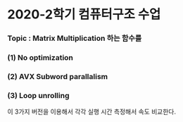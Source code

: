 # 2020-2학기 컴퓨터구조 수업

### Topic : Matrix Multiplication 하는 함수를
### (1) No optimization
### (2) AVX Subword parallalism
### (3) Loop unrolling

이 3가지 버전을 이용해서 각각 실행 시간 측정해서 속도 비교한다.
